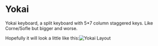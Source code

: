 # Yokai
Yokai keyboard, a split keyboard with 5*7 column staggered keys.  Like Corne/Sofle but bigger and worse.

Hopefully it will look a little like this:![Yokai Layout](https://user-images.githubusercontent.com/90110204/132105698-7eccd56c-9329-4aa9-885b-debc463be86f.PNG)
